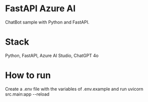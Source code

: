 # FastAPI Azure AI 
ChatBot sample with Python and FastAPI.

# Stack
Python, FastAPI, Azure AI Studio, ChatGPT 4o

# How to run
Create a .env file with the variables of .env.example and run uvicorn src.main:app --reload